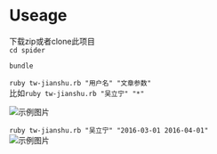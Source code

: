 # Useage

下载zip或者clone此项目  
```cd spider```  

```bundle```  

```ruby tw-jianshu.rb "用户名" "文章参数"```  
比如```ruby tw-jianshu.rb "吴立宁" "*"```  

![示例图片]("./示例图片.png")

```ruby tw-jianshu.rb "吴立宁" "2016-03-01 2016-04-01"```  
![示例图片]("./示例图片.png")
